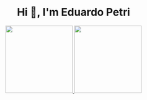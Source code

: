 <h1 align="center">Hi 👋, I'm Eduardo Petri</h1>

<div align="center">
  <a href="https://github.com/eduardopetri">
  <img height="180em" src="https://github-readme-stats.vercel.app/api?username=eduardopetri&show_icons=true&theme=dracula&include_all_commits=true&count_private=true"/>
  <img height="180em" src="https://github-readme-stats.vercel.app/api/top-langs/?username=eduardopetri&layout=compact&langs_count=7&theme=dracula"/>
</div>
 

